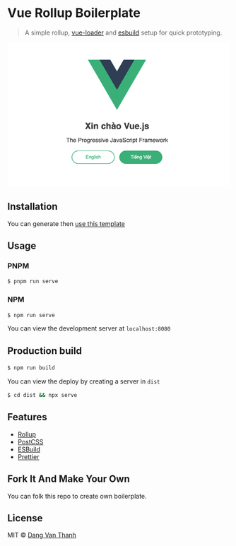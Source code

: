 # Vue Rollup Boilerplate

> A simple rollup, [vue-loader](http://vuejs.github.io/vue-loader) and [esbuild](https://github.com/evanw/esbuild) setup for quick prototyping.

![](screenshot.png)

## Installation 

You can generate then [use this template](https://github.com/dangvanthanh/vue-rollup-boilerplate/generate)

## Usage

### PNPM 

```bash
$ pnpm run serve
```

### NPM

```bash
$ npm run serve
```

You can view the development server at `localhost:8080`

## Production build

```bash
$ npm run build
```

You can view the deploy by creating a server in `dist`

```bash
$ cd dist && npx serve
```

## Features

- [Rollup](https://rollupjs.org/guide/en/)
- [PostCSS](https://postcss.org/)
- [ESBuild](https://github.com/evanw/esbuild)
- [Prettier](https://prettier.io/)

## Fork It And Make Your Own

You can folk this repo to create own boilerplate.

## License

MIT © [Dang Van Thanh](http://dangthanh.org)

